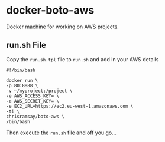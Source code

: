 # docker-boto-aws
Docker machine for working on AWS projects.

## run.sh File

Copy the `run.sh.tpl` file to `run.sh` and add in your AWS details

```
#!/bin/bash

docker run \
-p 80:8888 \
-v ~/myproject:/project \
-e AWS_ACCESS_KEY= \
-e AWS_SECRET_KEY= \
-e EC2_URL=https://ec2.eu-west-1.amazonaws.com \
-ti \
chrisramsay/boto-aws \
/bin/bash
```

Then execute the `run.sh` file and off you go...